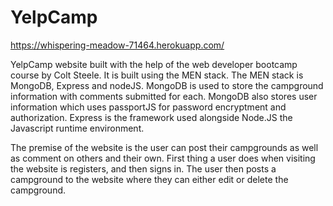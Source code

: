 # YelpCamp

https://whispering-meadow-71464.herokuapp.com/

YelpCamp website built with the help of the web developer bootcamp course by Colt Steele. It is built using the MEN stack. 
The MEN stack is MongoDB, Express and nodeJS. MongoDB is used to store the campground information with comments submitted for each.
MongoDB also stores user information which uses passportJS for password encryptment and authorization. Express is the framework 
used alongside Node.JS the Javascript runtime environment.

The premise of the website is the user can post their campgrounds as well as comment on others and their own.
First thing a user does when visiting the website is registers, and then signs in. The user then posts a campground 
to the website where they can either edit or delete the campground. 